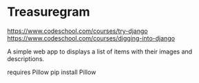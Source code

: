 # Treasuregram
https://www.codeschool.com/courses/try-django 
https://www.codeschool.com/courses/digging-into-django

A simple web app to displays a list of items with their images and descriptions.

requires Pillow
pip install Pillow
